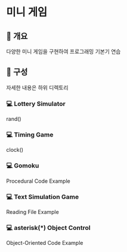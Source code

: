 # 미니 게임
## 📢 개요
  다양한 미니 게임을 구현하여 프로그래밍 기본기 연습
  
## 📑 구성
  자세한 내용은 하위 디렉토리 

### 💻 Lottery Simulator 
  rand()

### 💻 Timing Game
  clock()

### 💻 Gomoku
  Procedural Code Example
  
### 💻 Text Simulation Game
  Reading File Example

### 💻 asterisk(*) Object Control
  Object-Oriented Code Example
